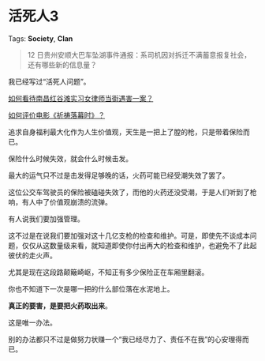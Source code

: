 # 活死人3

Tags: **Society**, **Clan**

> 12 日贵州安顺大巴车坠湖事件通报：系司机因对拆迁不满蓄意报复社会，还有哪些新的信息量？



我已经写过“活死人问题”。

[如何看待南昌红谷滩实习女律师当街遇害一案？](https://www.zhihu.com/question/326341279/answer/697745521)

[如何评价电影《祈祷落幕时》？](https://www.zhihu.com/question/288403977/answer/658358536)  
  


追求自身福利最大化作为人生价值观，天生是一把上了膛的枪，只是带着保险而已。

保险什么时候失效，就会什么时候击发。

最大的运气只不过是击发得足够晚的话，火药可能已经受潮失效了罢了。

这位公交车驾驶员的保险被磕碰失效了，而他的火药还没受潮，于是人们听到了枪响，有人中了价值观崩溃的流弹。

有人说我们要加强管理。

这不过是在说我们要加强对这十几亿支枪的检查和维护。可是，即使先不谈成本问题，仅仅从这数量级来看，就知道即使你付出再大的检查和维护，也避免不了此起彼伏的走火声。

尤其是现在这段路颠簸崎岖，不知正有多少保险正在车厢里翻滚。

你也不知道下一次是哪一把的什么部位落在水泥地上。

**真正的要害，是要把火药取出来**。

这是唯一办法。

别的办法都只不过是做努力状赚一个“我已经尽力了、责任不在我”的心安理得而已。



